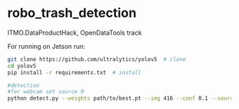 # robo_trash_detection
ITMO.DataProductHack,  OpenDataTools track

For running on Jetson run:

```bash
git clone https://github.com/ultralytics/yolov5  # clone
cd yolov5
pip install -r requirements.txt  # install

#detection
#for webcam set source 0
python detect.py --weights path/to/best.pt --img 416 --conf 0.1 --source test_images/zoom_cigaret.jpg
```
